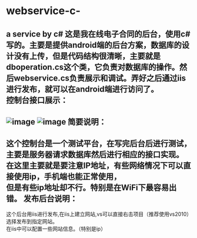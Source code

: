 # webservice-c-
a service by c#
这是我在线电子合同的后台，使用c#写的。主要是提供android端的后台方案，数据库的设计没有上传，但是代码结构很清晰，主要就是dboperation.cs这个类，它负责对数据库的操作。然后webservice.cs负责展示和调试。弄好之后通过iis进行发布，就可以在android端进行访问了。   <br  />
控制台接口展示：
-----------------------------------
![image](http://b268.photo.store.qq.com/psb?/V13onOga2qcUC7/NNoYGJFDv0kdpKh8X6LvMgWB7BC4Ybt6eOoV49*2n5I!/c/dAwBAAAAAAAA&bo=4wDjAOMA4wADCC0!&rf=mood_app)
![image](http://b265.photo.store.qq.com/psb?/V13onOga2qcUC7/Mf2KOGEMsNnQALzj0EYlDlGqnXT2LW5LvpHuxmhguoA!/c/dAkBAAAAAAAA&bo=tQJvArUCbwIDCC0!&rf=mood_app)
简要说明：
-----------------------------------
这个控制台是一个测试平台，在写完后台后进行测试，主要是服务器请求数据库然后进行相应的接口实现。  <br  />  在这里主要就是要注意IP地址，有些网络情况下可以直接使用ip，手机端也能正常使用， <br  />
但是有些ip地址却不行。特别是在WiFi下最容易出错。
发布后台说明：
-----------------------------------
这个后台用iis进行发布,在iis上建立网站,vs可以直接右击项目（推荐使用vs2010）选择发布到指定网站。  <br/>在iis中可以配置一些网站信息。（特别是ip）

